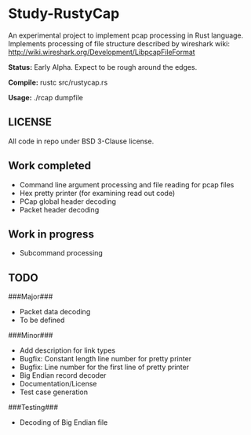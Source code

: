 Study-RustyCap
==============

An experimental project to implement pcap processing in Rust language.
Implements processing of file structure described by wireshark wiki: http://wiki.wireshark.org/Development/LibpcapFileFormat

**Status:** Early Alpha. Expect to be rough around the edges.

**Compile:** rustc src/rustycap.rs

**Usage:** ./rcap dumpfile

LICENSE
-------
All code in repo under BSD 3-Clause license.

Work completed
--------------
* Command line argument processing and file reading for pcap files
* Hex pretty printer (for examining read out code)
* PCap global header decoding
* Packet header decoding

Work in progress
----------------
* Subcommand processing

TODO
----

###Major###
* Packet data decoding
* To be defined

###Minor###
* Add description for link types
* Bugfix: Constant length line number for pretty printer
* Bugfix: Line number for the first line of pretty printer
* Big Endian record decoder
* Documentation/License
* Test case generation

###Testing###
* Decoding of Big Endian file
